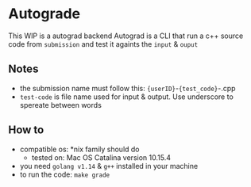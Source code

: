 # Autograde

This WIP is a autograd backend
Autograd is a CLI that run a c++ source code from `submission` and test it againts the `input` & `ouput`

## Notes

- the submission name must follow this: `{userID}`-`{test_code}`-.cpp
- `test-code` is file name used for input & output. Use underscore to spereate between words

## How to

- compatible os: *nix family should do
  - tested on: Mac OS Catalina version 10.15.4
- you need `golang v1.14` & `g++` installed in your machine
- to run the code: `make grade`
